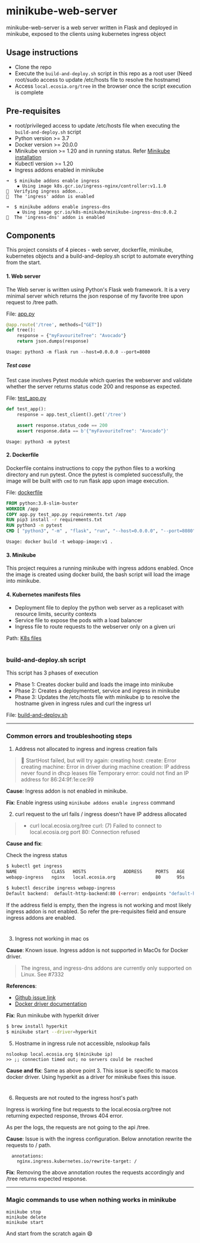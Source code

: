 # minikube-web-server

minikube-web-server is a web server written in Flask and deployed in minikube, exposed to the clients using kubernetes ingress object


## Usage instructions

- Clone the repo
- Execute the `build-and-deploy.sh` script in this repo as a root user (Need root/sudo access to update /etc/hosts file to resolve the hostname)
- Access `local.ecosia.org/tree` in the browser once the script execution is complete

## Pre-requisites
- root/privileged access to update /etc/hosts file when executing the `build-and-deploy.sh` script
- Python version >= 3.7
- Docker version >= 20.0.0
- Minikube version >= 1.20 and in running status. Refer [Minikube installation](https://minikube.sigs.k8s.io/docs/start/)
- Kubectl version >= 1.20
- Ingress addons enabled in minikube
```
➜  $ minikube addons enable ingress
    ▪ Using image k8s.gcr.io/ingress-nginx/controller:v1.1.0
🔎  Verifying ingress addon...
🌟  The 'ingress' addon is enabled

➜  $ minikube addons enable ingress-dns
    ▪ Using image gcr.io/k8s-minikube/minikube-ingress-dns:0.0.2
🌟  The 'ingress-dns' addon is enabled
```



## Components
This project consists of 4 pieces - web server, dockerfile, minikube, kubernetes objects and a build-and-deploy.sh script to automate everything from the start.

#### 1. Web server
The Web server is written using Python's Flask web framework. It is a very minimal server which returns the json response of my favorite tree upon request to /tree path.

File: [app.py](https://github.com/kannan-ak/minikube-web-server/blob/main/app.py)


```python
@app.route('/tree', methods=["GET"])
def tree():
    response = {"myFavouriteTree": "Avocado"}
    return json.dumps(response)
```
`Usage: python3 -m flask run --host=0.0.0.0 --port=8080`

##### Test case

Test case involves Pytest module which queries the webserver and validate whether the server returns status code 200 and response as expected.

File: [test_app.py](https://github.com/kannan-ak/minikube-web-server/blob/main/test_app.py)

```python
def test_app():
    response = app.test_client().get('/tree')

    assert response.status_code == 200
    assert response.data == b'{"myFavouriteTree": "Avocado"}'
```

`Usage: python3 -m pytest`


#### 2. Dockerfile
Dockerfile contains instructions to copy the python files to a working directory and run pytest. Once the pytest is completed successfully, the image will be built with `cmd` to run flask app upon image execution.

File: [dockerfile](https://github.com/kannan-ak/minikube-web-server/blob/main/dockerfile)
```dockerfile
FROM python:3.8-slim-buster
WORKDIR /app
COPY app.py test_app.py requirements.txt /app
RUN pip3 install -r requirements.txt
RUN python3 -m pytest
CMD [ "python3", "-m" , "flask", "run", "--host=0.0.0.0", "--port=8080"]
```
`Usage: docker build -t webapp-image:v1 .`

#### 3. Minikube
This project requires a running minikube with ingress addons enabled. Once the image is created using docker build, the bash script will load the image into minikube.


#### 4. Kubernetes manifests files

- Deployment file to deploy the python web server as a replicaset with resource limits, security contexts
- Service file to expose the pods with a load balancer
- Ingress file to route requests to the webserver only on a given uri

Path: [K8s files](https://github.com/kannan-ak/minikube-web-server/tree/main/k8-manifests)

#

### build-and-deploy.sh script
This script has 3 phases of execution
- Phase 1: Creates docker build and loads the image into minikube
- Phase 2: Creates a deploymentset, service and ingress in minikube
- Phase 3: Updates the /etc/hosts file with minikube ip to resolve the hostname given in ingress rules
          and curl the ingress url

File: [build-and-deploy.sh](https://github.com/kannan-ak/minikube-web-server/blob/main/build-and-deploy.sh)

---

### Common errors and troubleshooting steps

1. Address not allocated to ingress and ingress creation fails
> 🤦 StartHost failed, but will try again: creating host: create: Error creating machine: Error in driver during machine creation: IP address never found in dhcp leases file Temporary error: could not find an IP address for 86:24:9f:1e:ce:99

**Cause**: Ingress addon is not enabled in minikube. 

**Fix**: Enable ingress using `minikube addons enable ingress` command



2. curl request to the url fails / ingress doesn't have IP address allocated 

> + curl local.ecosia.org/tree
> curl: (7) Failed to connect to local.ecosia.org port 80: Connection refused

**Cause and fix**: 

Check the ingress status

```bash
$ kubectl get ingress
NAME             CLASS   HOSTS              ADDRESS     PORTS   AGE
webapp-ingress   nginx   local.ecosia.org      			80      95s

$ kubectl describe ingress webapp-ingress
Default backend:  default-http-backend:80 (<error: endpoints "default-http-backend" not found>)

```

If the address field is empty, then the ingress is not working and most likely ingress addon is not enabled.
So refer the pre-requisites field and ensure ingress addons are enabled.


#

3. Ingress not working in mac os

**Cause**: Known issue. Ingress addon is not supported in MacOs for Docker driver. 

> The ingress, and ingress-dns addons are currently only supported on Linux. See #7332


**References**: 
- [Github issue link](https://github.com/kubernetes/minikube/issues/7332)
- [Docker driver documentation](https://github.com/kubernetes/minikube/issues/7332)

**Fix**: Run minikube with hyperkit driver 

```bash
$ brew install hyperkit
$ minikube start --driver=hyperkit
```

5. Hostname in ingress rule not accessible, nslookup fails
```
nslookup local.ecosia.org $(minikube ip)
>> ;; connection timed out; no servers could be reached
```
**Cause and fix**: Same as above point 3. This issue is specific to macos docker driver. Using hyperkit as a driver for minikube fixes this issue.

#
6. Requests are not routed to the ingress host's path

Ingress is working fine but requests to the local.ecosia.org/tree not returning expected response, throws 404 error.

As per the logs, the requests are not going to the api /tree. 

**Cause**: 
Issue is with the ingress configuration. 
Below annotation rewrite the requests to / path.
```
  annotations:
    nginx.ingress.kubernetes.io/rewrite-target: /
```
**Fix**: 
Removing the above annotation routes the requests accordingly and /tree returns expected response.

---
### Magic commands to use when nothing works in minikube
```
minikube stop 
minikube delete
minikube start
```
And start from the scratch again 😄 
